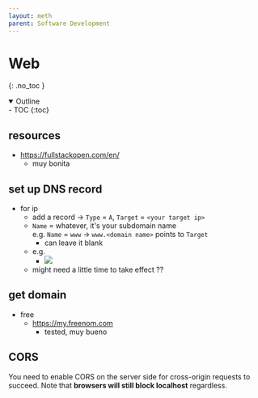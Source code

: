 ```yaml
---
layout: meth
parent: Software Development
---
```


# Web
{: .no_toc }

<details open markdown="block">
  <summary>
    Outline
  </summary>
- TOC
{:toc}
</details>

## resources
- <https://fullstackopen.com/en/>
	- muy bonita

## set up DNS record
- for ip
	- add a record -> `Type` = `A`, `Target` = `<your target ip>`
	- `Name` = whatever, it's your subdomain name<br>e.g. `Name` = `www` -> `www.<domain name>` points to `Target`
		- can leave it blank
	- e.g.
		- ![](https://i.imgur.com/nuPiOu1.png)
	- might need a little time to take effect ??

## get domain
- free
	- <https://my.freenom.com>
		- tested, muy bueno

## CORS

You need to enable CORS on the server side for cross-origin requests to succeed. Note that **browsers will still block localhost** regardless.